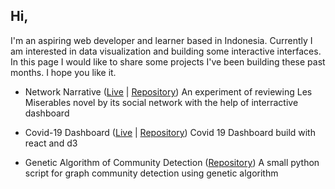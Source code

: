 ## Hi,

I'm an aspiring web developer and learner based in Indonesia. Currently I am interested in data visualization and building some interactive interfaces. In this page I would like to share some projects I've been building these past months. I hope you like it. 

- Network Narrative ([Live](https://hariswb.com/networknarrative) | [Repository](https://github.com/hariswb/networknarrative))  An experiment of reviewing Les Miserables novel by its social network with the help of interractive dashboard

- Covid-19 Dashboard ([Live](https://hariswb.com/covid19) | [Repository](https://github.com/hariswb/covid19))  Covid 19 Dashboard build with react and d3 

- Genetic Algorithm of Community Detection ([Repository](https://github.com/hariswb/ga-community-detection))  A small python script for graph community detection using genetic algorithm  

